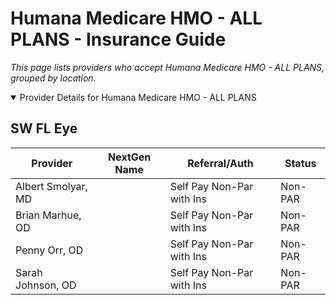 # Humana Medicare HMO - ALL PLANS - Insurance Guide

*This page lists providers who accept Humana Medicare HMO - ALL PLANS, grouped by location.*

<details open><summary>Provider Details for Humana Medicare HMO - ALL PLANS</summary>

## SW FL Eye

| Provider | NextGen Name | Referral/Auth | Status |
|----------|-------------|--------------|--------|
| Albert Smolyar, MD |  | Self Pay Non-Par with Ins | Non-PAR |
| Brian Marhue, OD |  | Self Pay Non-Par with Ins | Non-PAR |
| Penny Orr, OD |  | Self Pay Non-Par with Ins | Non-PAR |
| Sarah Johnson, OD |  | Self Pay Non-Par with Ins | Non-PAR |

</details>


